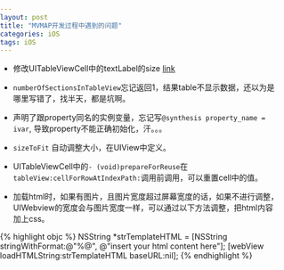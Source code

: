 ```yaml
---
layout: post
title: "MVMAP开发过程中遇到的问题"
categories: iOS
tags: iOS
---
```


* 修改UITableViewCell中的textLabel的size [link](http://stackoverflow.com/questions/2008610/resize-uitableviewcell-textlabel)

* `numberOfSectionsInTableView`忘记返回1，结果table不显示数据，还以为是哪里写错了，找半天，都是坑啊。
* 声明了跟property同名的实例变量，忘记写`@synthesis property_name = ivar`, 导致property不能正确初始化，汗。。。
* `sizeToFit` 自动调整大小，在UIView中定义。
* UITableViewCell中的`- (void)prepareForReuse`在` tableView:cellForRowAtIndexPath:`调用前调用，可以重置cell中的值。
* 加载html时，如果有图片，且图片宽度超过屏幕宽度的话，如果不进行调整，UIWebview的宽度会与图片宽度一样，可以通过以下方法调整，把html内容加上css。

{% highlight objc %}
NSString *strTemplateHTML = [NSString stringWithFormat:@"<html><head><style>img{max-width:100%%;height:auto !important;width:auto !important;};</style></head><body style='margin:0; padding:0;'>%@</body></html>", @"insert your html content here"];
[webView loadHTMLString:strTemplateHTML baseURL:nil];
{% endhighlight %}



